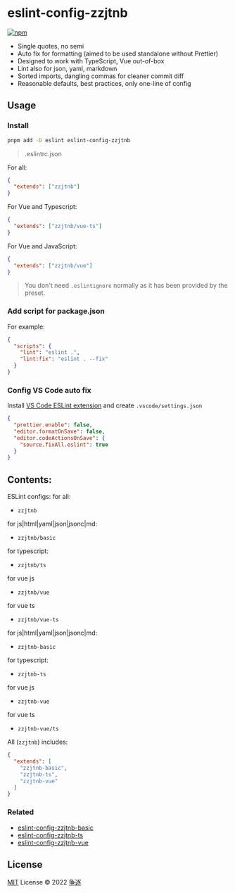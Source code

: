 # eslint-config-zzjtnb

[![npm](https://img.shields.io/npm/v/eslint-config-zzjtnb?color=a1b858&label=)](https://npmjs.com/package/eslint-config-zzjtnb)

- Single quotes, no semi
- Auto fix for formatting (aimed to be used standalone without Prettier)
- Designed to work with TypeScript, Vue out-of-box
- Lint also for json, yaml, markdown
- Sorted imports, dangling commas for cleaner commit diff
- Reasonable defaults, best practices, only one-line of config

## Usage

### Install

```bash
pnpm add -D eslint eslint-config-zzjtnb
```

>.eslintrc.json

For all:

```json
{
  "extends": ["zzjtnb"]
}
```

For Vue and Typescript:

```json
{
  "extends": ["zzjtnb/vue-ts"]
}
```

For Vue and JavaScript:

```json
{
  "extends": ["zzjtnb/vue"]
}
```

> You don't need `.eslintignore` normally as it has been provided by the preset.

### Add script for package.json

For example:

```json
{
  "scripts": {
    "lint": "eslint .",
    "lint:fix": "eslint . --fix"
  }
}
```

### Config VS Code auto fix

Install [VS Code ESLint extension](https://marketplace.visualstudio.com/items?itemName=dbaeumer.vscode-eslint) and create `.vscode/settings.json`

```json
{
  "prettier.enable": false,
  "editor.formatOnSave": false,
  "editor.codeActionsOnSave": {
    "source.fixAll.eslint": true
  }
}
```

## Contents:

ESLint configs:
for all:
- `zzjtnb`

for js|html|yaml|json|jsonc|md:
- `zzjtnb/basic`

for typescript:
- `zzjtnb/ts`

for vue js
- `zzjtnb/vue`

for vue ts
- `zzjtnb/vue-ts`

for js|html|yaml|json|jsonc|md:
- `zzjtnb-basic`

for typescript:
- `zzjtnb-ts`

for vue js
- `zzjtnb-vue`

for vue ts
- `zzjtnb-vue/ts`

All (`zzjtnb`) includes:

```json
{
  "extends": [
    "zzjtnb-basic",
    "zzjtnb-ts",
    "zzjtnb-vue"
  ]
}
```

### Related

- [eslint-config-zzjtnb-basic](https://www.npmjs.com/package/eslint-config-zzjtnb-basic)
- [eslint-config-zzjtnb-ts](https://www.npmjs.com/package/eslint-config-zzjtnb-ts)
- [eslint-config-zzjtnb-vue](https://www.npmjs.com/package/eslint-config-zzjtnb-vue)

## License

[MIT](./LICENSE) License &copy; 2022 [争逐](https://zzjtnb.com)

